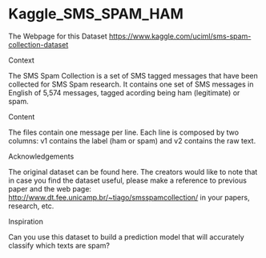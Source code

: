 # Kaggle_SMS_SPAM_HAM
The Webpage for this Dataset   https://www.kaggle.com/uciml/sms-spam-collection-dataset

Context

The SMS Spam Collection is a set of SMS tagged messages that have been collected for SMS Spam research. It contains one set of SMS messages in English of 5,574 messages, tagged acording being ham (legitimate) or spam.

Content

The files contain one message per line. Each line is composed by two columns: v1 contains the label (ham or spam) and v2 contains the raw text.

Acknowledgements

The original dataset can be found here. The creators would like to note that in case you find the dataset useful, please make a reference to previous paper and the web page: http://www.dt.fee.unicamp.br/~tiago/smsspamcollection/ in your papers, research, etc.

Inspiration

Can you use this dataset to build a prediction model that will accurately classify which texts are spam?
